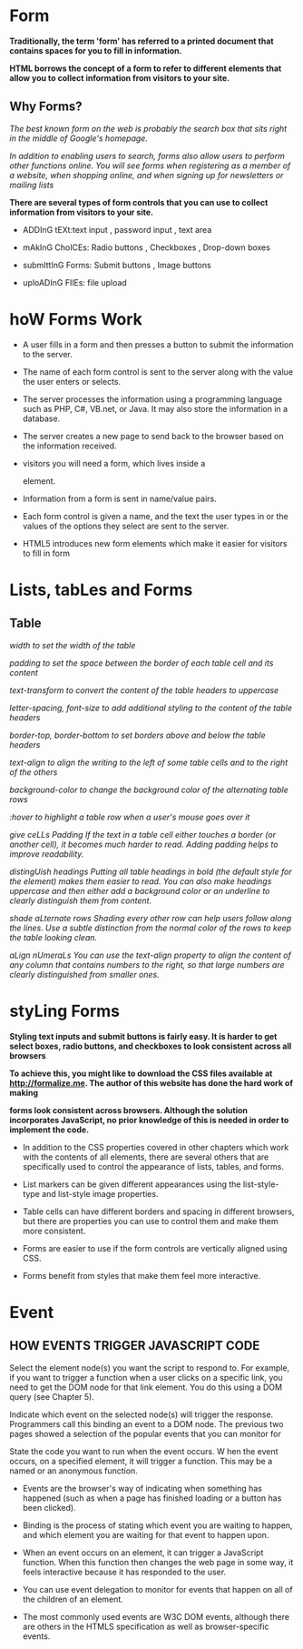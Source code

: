 # Form

**Traditionally, the term 'form' has referred to a printed document that contains spaces for you to fill in information.**

**HTML borrows the concept of a form to refer to different elements that allow you to collect information from visitors to your site.**

## Why Forms?

*The best known form on the web is probably the search box that sits right in the middle of Google's homepage.*

*In addition to enabling users to search, forms also allow users to perform other functions online. You will see forms when registering as a member of a website, when shopping online, and when signing up for newsletters or mailing lists*

**There are several types of form controls that you can use to collect information from visitors to your site.**

* ADDInG tEXt:text input , password input , text area

* mAkInG ChoICEs: Radio buttons , Checkboxes , Drop-down boxes 

* submIttInG Forms: Submit buttons , Image buttons 

* uploADInG FIlEs: file upload

# hoW Forms Work

* A user fills in a form and then presses a button to submit the information to the server.

* The name of each form control is sent to the server along with the value the user enters or selects.

* The server processes the information using a programming language such as PHP, C#, VB.net, or Java. It may also store the information in a database.

* The server creates a new page to send back to the browser based on the information received.


* visitors you will need a form, which lives inside a <form> element.

* Information from a form is sent in name/value pairs. 

* Each form control is given a name, and the text the user types in or the values of the options they select are sent to the server.

* HTML5 introduces new form elements which make it easier for visitors to fill in form


# Lists, tabLes and Forms 

## Table 

*width to set the width of the table*

*padding to set the space between the border of each table cell and its content*

*text-transform to convert the content of the table headers to uppercase*

*letter-spacing, font-size to add additional styling to the content of the table headers*

*border-top, border-bottom to set borders above and below the table headers*

*text-align to align the writing to the left of some table cells and to the right of the others*

*background-color to change the background color of the alternating table rows*

*:hover to highlight a table row when a user's mouse goes over it*

*give ceLLs Padding If the text in a table cell either touches a border (or another cell), it becomes much harder to read. Adding padding helps to improve readability.*

*distingUish headings Putting all table headings in bold (the default style for the <th> element) makes them easier to read. You can also make headings uppercase and then either add a background color or an underline to clearly distinguish them from content.*

*shade aLternate rows Shading every other row can help users follow along the lines. Use a subtle distinction from the normal color of the rows to keep the table looking clean.*

*aLign nUmeraLs You can use the text-align property to align the content of any column that contains numbers to the right, so that large numbers are clearly distinguished from smaller ones.*

# styLing Forms

**Styling text inputs and submit buttons is fairly easy. It is harder to get select boxes, radio buttons, and checkboxes to look consistent across all browsers**

**To achieve this, you might like to download the CSS files available at http://formalize.me. The author of this website has done the hard work of making**

**forms look consistent across browsers. Although the solution incorporates JavaScript, no prior knowledge of this is needed in order to implement the code.**


* In addition to the CSS properties covered in other chapters which work with the contents of all elements, there are several others that are specifically used to control the appearance of lists, tables, and forms.

* List markers can be given different appearances using the list-style-type and list-style image properties.

* Table cells can have different borders and spacing in different browsers, but there are properties you can use to control them and make them more consistent. 

* Forms are easier to use if the form controls are vertically aligned using CSS.

* Forms benefit from styles that make them feel more interactive.

# Event

## HOW EVENTS TRIGGER JAVASCRIPT CODE 

Select the element node(s) you want the script to respond to. 
For example, if you want to trigger a function when a user clicks on a specific link, you need to get the DOM node for that link element. You do this using a DOM query (see Chapter 5). 

Indicate which event on the selected node(s) will trigger the response. 
Programmers call this binding an event to a DOM node. 
The previous two pages showed a selection of the popular events that you can monitor for

State the code you want to run when the event occurs. 
W hen the event occurs, on a specified element, it will trigger a function. This may be a named or an anonymous function. 


* Events are the browser's way of indicating when something has happened (such as when a page has finished loading or a button has been clicked). 

* Binding is the process of stating which event you are waiting to happen, and which element you are waiting for that event to happen upon. 

* When an event occurs on an element, it can trigger a JavaScript function. When this function then changes the web page in some way, it feels interactive because it has responded to the user. 

* You can use event delegation to monitor for events that happen on all of the children of an element.

* The most commonly used events are W3C DOM events, although there are others in the HTMLS specification as well as browser-specific events. 



